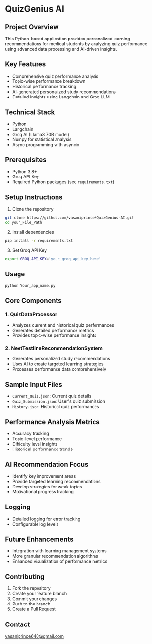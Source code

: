 # QuizGenius AI

## Project Overview
This Python-based application provides personalized learning recommendations for medical students by analyzing quiz performance using advanced data processing and AI-driven insights.

## Key Features
- Comprehensive quiz performance analysis
- Topic-wise performance breakdown
- Historical performance tracking
- AI-generated personalized study recommendations
- Detailed insights using Langchain and Groq LLM

## Technical Stack
- Python
- Langchain
- Groq AI (Llama3 70B model)
- Numpy for statistical analysis
- Async programming with asyncio

## Prerequisites
- Python 3.8+
- Groq API Key
- Required Python packages (see `requirements.txt`)

## Setup Instructions
1. Clone the repository
```bash
git clone https://github.com/vasaniprince/QuizGenius-AI.git
cd your_File_Path
```

2. Install dependencies
```bash
pip install -r requirements.txt
```

3. Set Groq API Key
```bash
export GROQ_API_KEY='your_groq_api_key_here'
```

## Usage
```bash
python Your_app_name.py
```

## Core Components
### 1. QuizDataProcessor
- Analyzes current and historical quiz performances
- Generates detailed performance metrics
- Provides topic-wise performance insights

### 2. NeetTestlineRecommendationSystem
- Generates personalized study recommendations
- Uses AI to create targeted learning strategies
- Processes performance data comprehensively

## Sample Input Files
- `Current_Quiz.json`: Current quiz details
- `Quiz_Submission.json`: User's quiz submission
- `History.json`: Historical quiz performances

## Performance Analysis Metrics
- Accuracy tracking
- Topic-level performance
- Difficulty level insights
- Historical performance trends

## AI Recommendation Focus
- Identify key improvement areas
- Provide targeted learning recommendations
- Develop strategies for weak topics
- Motivational progress tracking

## Logging
- Detailed logging for error tracking
- Configurable log levels

## Future Enhancements
- Integration with learning management systems
- More granular recommendation algorithms
- Enhanced visualization of performance metrics

## Contributing
1. Fork the repository
2. Create your feature branch
3. Commit your changes
4. Push to the branch
5. Create a Pull Request

## Contact
   vasaniprince640@gmail.com